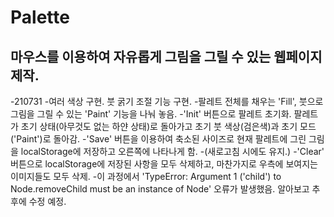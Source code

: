 # Palette

## 마우스를 이용하여 자유롭게 그림을 그릴 수 있는 웹페이지 제작.
-210731
    -여러 색상 구현. 붓 굵기 조절 기능 구현.
    -팔레트 전체를 채우는 'Fill', 붓으로 그림을 그릴 수 있는 'Paint' 기능을 나눠 놓음.
    -'Init' 버튼으로 팔레트 초기화. 팔레트가 초기 상태(아무것도 없는 하얀 상태)로 돌아가고 초기 붓 색상(검은색)과 초기 모드('Paint')로 돌아감.
    -'Save' 버튼을 이용하여 축소된 사이즈로 현재 팔레트에 그린 그림을 localStorage에 저장하고 오른쪽에 나타나게 함.
    -(새로고침 시에도 유지.)
    -'Clear' 버튼으로 localStorage에 저장된 사항을 모두 삭제하고, 마찬가지로 우측에 보여지는 이미지들도 모두 삭제.
    -이 과정에서 'TypeError: Argument 1 ('child') to Node.removeChild must be an instance of Node' 오류가 발생했음. 알아보고 추후에 수정 예정.
